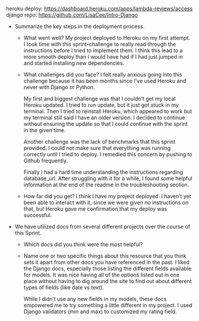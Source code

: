 heroku deploy: https://dashboard.heroku.com/apps/lambda-reviews/access
django repo: https://github.com/LisaCee/Intro-Django


- Summarize the key steps in the deployment process. 
  - What went well?
    My project deployed to Heroku on my first attempt.  I took time with this sprint-challenge to really read through the instructions before I tried to implement them.  I think this lead to a more smooth deploy than I would have had if I had just jumped in and started installing new dependencies.  

  - What challenges did you face? 
    I felt really anxious going into this challenge because it has been months since I've used Heroku and never with Django or Python. 

    My first and biggest challenge was that I couldn't get my local Heroku updated.  I tried to run update, but it just got stuck in my terminal.  Then I tried to reinstall Heroku, which appeared to work but my terminal still said I have an older version.  I decided to continue without ensuring the update so that I could continue with the sprint in the given time.

    Another challenge was the lack of benchmarks that this sprint provided.  I could not make sure that everything was running correctly until I tried to deploy.  I remedied this concern by pushing to Github frequently.  

    Finally I had a hard time understanding the instructions regarding database_url.
    After struggling with it for a while, I found some helpful information at the end of the readme in the troubleshooting section.  

  - How far did you get?
    I think I have my project deployed.  I haven’t yet been able to interact with it, since we were given no instructions on that, but Heroku gave me confirmation that my deploy was successful.  

- We have utilized docs from several different projects over the course of this Sprint.
  - Which docs did you think were the most helpful? 
  - Name one or two specific things about this resource that you think sets it apart from other docs you have referenced in the past. 
    I liked the Django docs, especially those listing the different fields available for models.  It was nice having all of the options listed out in one place without having to dig around the site to find out about different types of fields (like date vs text).  

    While I didn’t use any new fields in my models, these docs empowered me to try something a little different in my project.  I used Django validators (min and max) to customized my rating field.  


